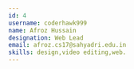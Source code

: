 ```yaml
---
id: 4
username: coderhawk999
name: Afroz Hussain
designation: Web Lead
email: afroz.cs17@sahyadri.edu.in
skills: design,video editing,web.
---
```



